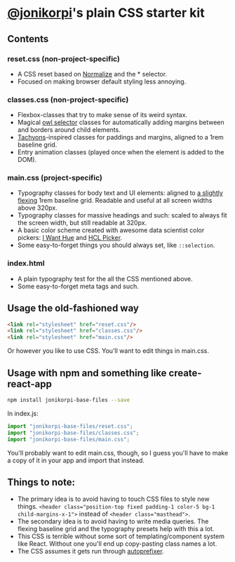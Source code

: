 # [@jonikorpi](https://www.twitter.com/jonikorpi)'s plain CSS starter kit

## Contents

### reset.css (non-project-specific)
- A CSS reset based on [Normalize](https://necolas.github.io/normalize.css/) and the * selector.
- Focused on making browser default styling less annoying.

### classes.css (non-project-specific)
- Flexbox-classes that try to make sense of its weird syntax.
- Magical [owl selector](http://alistapart.com/article/axiomatic-css-and-lobotomized-owls) classes for automatically adding margins between and borders around child elements.
- [Tachyons](http://tachyons.io/)-inspired classes for paddings and margins, aligned to a 1rem baseline grid.
- Entry animation classes (played once when the element is added to the DOM).

### main.css (project-specific)
- Typography classes for body text and UI elements: aligned to [a slightly flexing](http://codepen.io/CrocoDillon/pen/jgmwt?editors=0010) 1rem baseline grid. Readable and useful at all screen widths above 320px.
- Typography classes for massive headings and such: scaled to always fit the screen width, but still readable at 320px.
- A basic color scheme created with awesome data scientist color pickers: [I Want Hue](http://tools.medialab.sciences-po.fr/iwanthue/) and [HCL Picker](http://tristen.ca/hcl-picker/).
- Some easy-to-forget things you should always set, like `::selection`.

### index.html
- A plain typography test for the all the CSS mentioned above.
- Some easy-to-forget meta tags and such.

## Usage the old-fashioned way
```html
<link rel="stylesheet" href="reset.css"/>
<link rel="stylesheet" href="classes.css"/>
<link rel="stylesheet" href="main.css"/>
```

Or however you like to use CSS. You'll want to edit things in main.css.

## Usage with npm and something like create-react-app
```zsh
npm install jonikorpi-base-files --save
```

In index.js:
```js
import "jonikorpi-base-files/reset.css";
import "jonikorpi-base-files/classes.css";
import "jonikorpi-base-files/main.css";
```

You'll probably want to edit main.css, though, so I guess you'll have to make a copy of it in your app and import that instead.

## Things to note:
- The primary idea is to avoid having to touch CSS files to style new things. `<header class="position-top fixed padding-1 color-5 bg-1 child-margins-x-1">` instead of `<header class="masthead">`.
- The secondary idea is to avoid having to write media queries. The flexing baseline grid and the typography presets help with this a lot.
- This CSS is terrible without some sort of templating/component system like React. Without one you'll end up copy-pasting class names a lot.
- The CSS assumes it gets run through [autoprefixer](https://github.com/postcss/autoprefixer).
